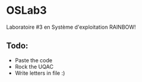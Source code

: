 OSLab3
======

Laboratoire #3 en Système d'exploitation
RAINBOW!

Todo:
-------

* Paste the code
* Rock the UQAC
* Write letters in file :)